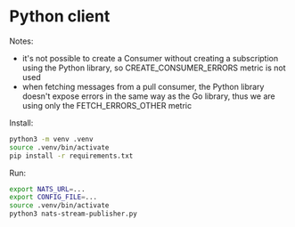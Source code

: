 # Python client

Notes:
- it's not possible to create a Consumer without creating a subscription
  using the Python library, so CREATE_CONSUMER_ERRORS metric is not used
- when fetching messages from a pull consumer, the Python library doesn't
  expose errors in the same way as the Go library, thus we are using only
  the FETCH_ERRORS_OTHER metric

Install:
```bash
python3 -m venv .venv
source .venv/bin/activate
pip install -r requirements.txt
```

Run:
```bash
export NATS_URL=...
export CONFIG_FILE=...
source .venv/bin/activate
python3 nats-stream-publisher.py
```
